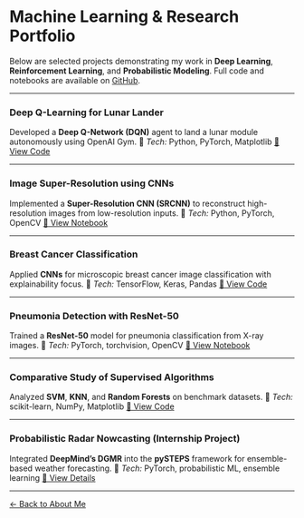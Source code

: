 #  Machine Learning & Research Portfolio

Below are selected projects demonstrating my work in **Deep Learning**, **Reinforcement Learning**, and **Probabilistic Modeling**.
Full code and notebooks are available on [GitHub](https://github.com/Loickemajou).

---

###  Deep Q-Learning for Lunar Lander

Developed a **Deep Q-Network (DQN)** agent to land a lunar module autonomously using OpenAI Gym.
📘 *Tech:* Python, PyTorch, Matplotlib
[🔗 View Code](https://github.com/Loickemajou/Machine-Learning-Projects/tree/main/Deep-Reinforcement-Learning)

---

###  Image Super-Resolution using CNNs

Implemented a **Super-Resolution CNN (SRCNN)** to reconstruct high-resolution images from low-resolution inputs.
📘 *Tech:* Python, PyTorch, OpenCV
[🔗 View Notebook](https://nbviewer.org/github/Loickemajou/Machine-Learning-Projects/blob/main/Image%20Super%20Resolution/Image%20super%20resolution%20Project.ipynb)

---

###  Breast Cancer Classification

Applied **CNNs** for microscopic breast cancer image classification with explainability focus.
📘 *Tech:* TensorFlow, Keras, Pandas
[🔗 View Code](https://github.com/Loickemajou/Machine-Learning-Projects/tree/main/Breast_cancer_classification)

---

###  Pneumonia Detection with ResNet-50

Trained a **ResNet-50** model for pneumonia classification from X-ray images.
📘 *Tech:* PyTorch, torchvision, OpenCV
[🔗 View Notebook](https://github.com/Loickemajou/Machine-Learning-Projects/tree/main/Pneunomia%20classification)

---

###  Comparative Study of Supervised Algorithms

Analyzed **SVM**, **KNN**, and **Random Forests** on benchmark datasets.
📘 *Tech:* scikit-learn, NumPy, Matplotlib
[🔗 View Code](https://github.com/Loickemajou/Machine-Learning-Projects/tree/main/Statistical_Foundation_Machine-Learning)

---

###  Probabilistic Radar Nowcasting (Internship Project)

Integrated **DeepMind’s DGMR** into the **pySTEPS** framework for ensemble-based weather forecasting.
📘 *Tech:* PyTorch, probabilistic ML, ensemble learning
[🔗 View Details](https://github.com/Loickemajou)

---

 [← Back to About Me](index.md)
